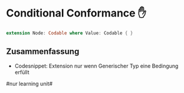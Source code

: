 # Conditional Conformance ✋

```swift
extension Node: Codable where Value: Codable { } 
```

## Zusammenfassung

- Codesnippet: Extension nur wenn Generischer Typ eine Bedingung erfüllt


#nur learning unit#